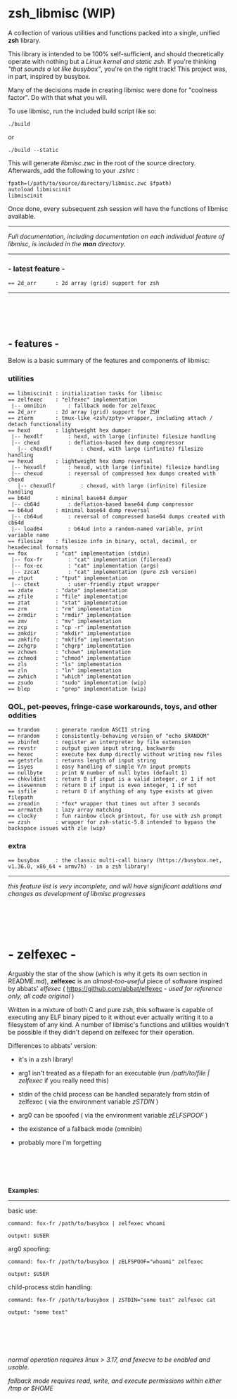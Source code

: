 ‎
=
# zsh_libmisc (WIP)
A collection of various utilities and functions packed into a single, unified **zsh** library.


This library is intended to be 100% self-sufficient, and should theoretically operate with nothing but a *Linux kernel and static zsh.*
If you're thinking *"that sounds a lot like busybox"*, you're on the right track! This project was, in part, inspired by busybox.

Many of the decisions made in creating libmisc were done for "coolness factor". Do with that what you will.

To use libmisc, run the included build script like so:

    ./build  
    
or

    ./build --static
    
    
This will generate *libmisc.zwc* in the root of the source directory. Afterwards, add the following to your *.zshrc* :

    fpath=(/path/to/source/directory/libmisc.zwc $fpath)
    autoload libmiscinit
    libmiscinit


Once done, every subsequent zsh session will have the functions of libmisc available.



--------------------------------------------------------------------------------------------
*Full documentation, including documentation on each individual feature of libmisc, is included in the **man** directory.*



--------------------------------------------------------------------------------------------

### - latest feature -

    == 2d_arr      : 2d array (grid) support for zsh



--------------------------------------------------------------------------------------------



‎
=
## -    features    -
Below is a basic summary of the features and components of libmisc:

### utilities

    == libmiscinit : initialization tasks for libmisc
    == zelfexec    : "elfexec" implementation
     |-- omnibin       : fallback mode for zelfexec
    == 2d_arr      : 2d array (grid) support for ZSH
    == zterm       : tmux-like <zsh/zpty> wrapper, including attach / detach functionality
    == hexd        : lightweight hex dumper
     |-- hexdlf        : hexd, with large (infinite) filesize handling
     |-- chexd         : deflation-based hex dump compressor
       |-- chexdlf         : chexd, with large (infinite) filesize handling
    == hexud       : lightweight hex dump reversal
     |-- hexudlf       : hexud, with large (infinite) filesize handling
     |-- chexud        : reversal of compressed hex dumps created with chexd
       |-- chexudlf        : chexud, with large (infinite) filesize handling
    == b64d        : minimal base64 dumper
     |-- cb64d         : deflation-based base64 dump compressor
    == b64ud       : minimal base64 dump reversal
     |-- cb64ud        : reversal of compressed base64 dumps created with cb64d
     |-- load64        : b64ud into a random-named variable, print variable name
    == filesize    : filesize info in binary, octal, decimal, or hexadecimal formats
    == fox         : "cat" implementation (stdin)
     |-- fox-fr        : "cat" implementation (fileread)
     |-- fox-ec        : "cat" implementation (args)
     |-- zzcat         : "cat" implementation (pure zsh version)
    == ztput       : "tput" implementation
     |-- ctext         : user-friendly ztput wrapper
    == zdate       : "date" implementation
    == zfile       : "file" implementation
    == ztat        : "stat" implementation
    == zrm         : "rm" implementation
    == zrmdir      : "rmdir" implementation
    == zmv         : "mv" implementation
    == zcp         : "cp -r" implementation
    == zmkdir      : "mkdir" implementation
    == zmkfifo     : "mkfifo" implementation
    == zchgrp      : "chgrp" implementation
    == zchown      : "chown" implementation
    == zchmod      : "chmod" implementation
    == zls         : "ls" implementation
    == zln         : "ln" implementation
    == zwhich      : "which" implementation
    == zsudo       : "sudo" implementation (wip)
    == blep        : "grep" implementation (wip)
    
### QOL, pet-peeves, fringe-case workarounds, toys, and other oddities
    
    == trandom     : generate random ASCII string
    == nrandom     : consistently-behaving version of "echo $RANDOM"
    == zbinfmt     : register an interpreter by file extension
    == revstr      : output given input string, backwards
    == hexec       : execute hex dump directly without writing new files
    == getstrln    : returns length of input string
    == isyes       : easy handling of simple Y/n input prompts
    == nullbyte    : print N number of null bytes (default 1)
    == chkvldint   : return 0 if input is a valid integer, or 1 if not
    == isevennum   : return 0 if input is even integer, 1 if not
    == isfile      : return 0 if anything of any type exists at given filepath
    == zreadin     : *fox* wrapper that times out after 3 seconds
    == arrmatch    : lazy array matching
    == clocky      : fun rainbow clock printout, for use with zsh prompt
    == zzsh        : wrapper for zsh-static-5.8 intended to bypass the backspace issues with zle (wip)

### extra
    == busybox     : the classic multi-call binary (https://busybox.net, v1.36.0, x86_64 + armv7h) - in a zsh library!
--------------------------------------------------------------------------------------------

*this feature list is very incomplete, and will have significant additions and changes as development of libmisc progresses*

‎
=
# -    zelfexec    -
Arguably the star of the show (which is why it gets its own section in README.md), **zelfexec** is an *almost-too-useful* piece of software inspired by abbats' *elfexec* ( https://github.com/abbat/elfexec *- used for reference only, all code original* )


Written in a mixture of both C and pure zsh, this software is capable of executing any ELF binary piped to it without ever actually writing it to a filesystem of any kind. A number of libmisc's functions and utilities wouldn't be possible if they didn't depend on zelfexec for their operation.



Differences to abbats' version:


- it's in a zsh library!


- arg1 isn't treated as a filepath for an executable (run *<fileread> /path/to/file | zelfexec* if you really need this)


- stdin of the child process can be handled separately from stdin of zelfexec ( via the environment variable *zSTDIN* )


- arg0 can be spoofed ( via the environment variable *zELFSPOOF* )


- the existence of a fallback mode (omnibin)


- probably more I'm forgetting

‎
=


**Examples**:

--------------------------------------------------------------------------------------------

  basic use:

    command: fox-fr /path/to/busybox | zelfexec whoami

    output: $USER


  arg0 spoofing:

    command: fox-fr /path/to/busybox | zELFSPOOF="whoami" zelfexec

    output: $USER


  child-process stdin handling:

    command: fox-fr /path/to/busybox | zSTDIN="some text" zelfexec cat

    output: "some text"

‎
=
*normal operation requires linux > 3.17, and fexecve to be enabled and usable.*


*fallback mode requires read, write, and execute permissions within either /tmp or $HOME*
